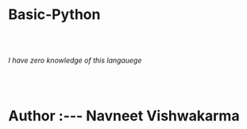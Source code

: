 # Basic-Python


<br>
<br>


_I have zero knowledge of this langauege_

<br>
<br>


# Author :---  Navneet Vishwakarma